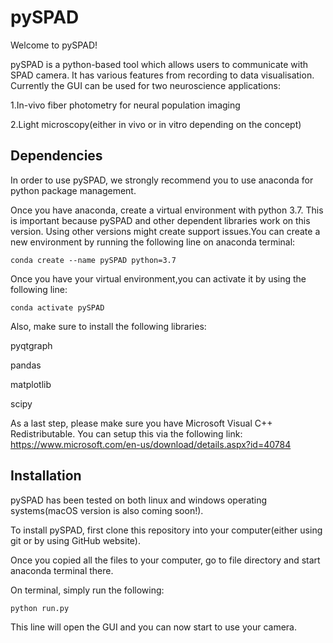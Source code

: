 # pySPAD

Welcome to pySPAD! 

pySPAD is a python-based tool which allows users to communicate with 
SPAD camera. It has various features from recording to data visualisation. Currently
the GUI can be used for two neuroscience applications:

1.In-vivo fiber photometry for neural population imaging

2.Light microscopy(either in vivo or in vitro depending on the concept)


## Dependencies

In order to use pySPAD, we strongly recommend you to use anaconda for python 
package management. 

Once you have anaconda, create a virtual environment with python 3.7. This is 
important because pySPAD and other dependent libraries work on this version. 
Using other versions might create support issues.You can create a new
 environment by running the following line on anaconda terminal:
	
	conda create --name pySPAD python=3.7

Once you have your virtual environment,you can activate it by using 
the following line:

	conda activate pySPAD 

Also, make sure to install the following 
libraries: 

pyqtgraph

pandas
 
matplotlib

scipy 

As a last step, please make sure you have Microsoft Visual C++ Redistributable. 
You can setup this via the following link: https://www.microsoft.com/en-us/download/details.aspx?id=40784
 

## Installation

pySPAD has been tested on both linux and windows operating systems(macOS version is also coming soon!).

To install pySPAD, first clone this repository into your computer(either using
git or by using GitHub website). 

Once you copied all the files to your computer, go to file directory and start 
anaconda terminal there. 

On terminal, simply run the following:

	python run.py

This line will open the GUI and you can now start to use your camera. 

  


